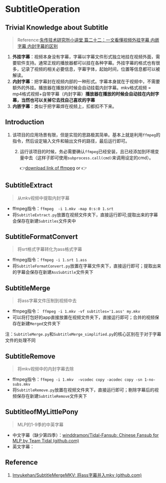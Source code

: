 # SubtitleOperation

## Trivial Knowledge about Subtitle

> Reference:[失传技术研究所小讲堂 篇二十二：一文看懂视频外挂字幕 内嵌字幕 内封字幕的区别](https://post.smzdm.com/p/a07mwv7z/)

1. **外挂字幕**：视频本身没有字幕，字幕以字幕文件形式独立地挂在视频外面，需要软件支持。通常正规的播放器都可以挂在各种字幕。外挂字幕的格式也有很多，记录了视频的相关必要信息，字幕字体，起始时间，位置等信息都可以被解读。
2. **内封字幕**：把字幕封在视频内部的一种形式。字幕本身就在于视频中，不需要额外的外挂。播放器在播放的时候会自动挂载内封字幕。mkv格式视频 = mp4格式视频+自带字幕（内封字幕）**播放器在播放的时候会自动挂在内封字幕，当然也可以关掉它去找自己喜欢的字幕**
3. **内嵌字幕**：类似于把字幕焊在视频上，扣都扣不下来。

## Introduction

1. 该项目的应用场景有限，但是实现的思路极其简单。基本上就是利用`ffmpeg`的指令，然后设定输入文件和输出文件的路径，最后运行即可。

   2. 运行该项目的时候，务必需要确认`ffmpeg`已经安装，且已经添加到环境变量中去（这样子即可使用`subprocess.call(cmd)`来调用设定的cmd）。

      :point_right:[download link of ffmpeg](https://www.ffmpeg.org/) or :point_right: 

## SubtitleExtract

> 从mkv视频中提取内封字幕

* ffmpeg指令：`ffmpeg  -i 1.mkv -map 0:s:0 1.srt`
* 将`SubtitleExtract.py`放置在视频文件夹下，直接运行即可;提取出来的字幕会保存在新建`Subtitles`文件夹中

## SubtitleFormatConvert

> 将srt格式字幕转化为ass格式字幕

* ffmpeg指令：`ffmpeg -i 1.srt 1.ass`
* 将`SubtitleFormatConvert.py`放置在字幕文件夹下，直接运行即可；提取出来的字幕会保存在新建`AssSubtitle`文件夹下

## SubtitleMerge

> 将ass字幕文件压制到视频中去

* ffmpeg指令：` ffmpeg -i 1.mkv -vf subtitles='1.ass' my.mkv`
* 可以将打包好的app直接放置在视频文件夹下，直接运行即可；合并的视频保存在新建`Merged`文件夹下

注：`SubtitleMerge.py`和`SubtitleMerge_simplified.py`的核心区别在于对于字幕文件的处理不同

## SubtitleRemove

> 将mkv视频中的内封字幕去除

* ffmpeg指令：`ffmpeg -i 1.mkv  -vcodec copy -acodec copy -sn 1-no-subs.mkv`
* 将`SubtitleRemove.py`放置在视频文件夹下，直接运行即可；剔除字幕后的视频保存在新建`SubtitleRemove`文件夹下

## SubtitleofMyLittlePony

> MLP的1-9季的中英字幕

- 中文字幕（缺少第四季）：[winddramon/Tidal-Fansub: Chinese Fansub for MLP by Team Tidal (github.com)](https://github.com/winddramon/Tidal-Fansub)
- 英文字幕：

## Reference

1. [Imyukehan/SubtitleMergeMKV: 将ass字幕并入mkv (github.com)](https://github.com/Imyukehan/SubtitleMergeMKV)

